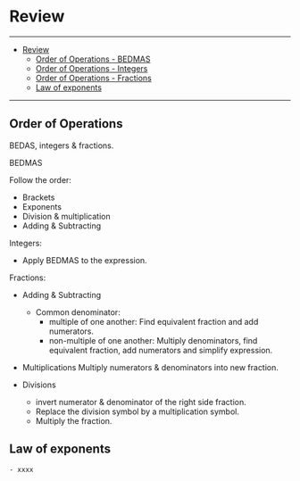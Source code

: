 # Review

---

- [Review](#review)
  - [Order of Operations - BEDMAS](#order-of-operations---bedmas)
  - [Order of Operations - Integers](#order-of-operations---integers)
  - [Order of Operations - Fractions](#order-of-operations---fractions)
  - [Law of exponents](#law-of-exponents)

---

## Order of Operations

BEDAS, integers & fractions.

BEDMAS

Follow the order:

- Brackets
- Exponents
- Division & multiplication
- Adding & Subtracting

Integers:

- Apply BEDMAS to the expression.

Fractions:

- Adding & Subtracting
  - Common denominator:
    - multiple of one another:
      Find equivalent fraction and add numerators.
    - non-multiple of one another:
      Multiply denominators, find equivalent fraction, add numerators and simplify expression.

- Multiplications
  Multiply numerators & denominators into new fraction.

- Divisions
  - invert numerator & denominator of the right side fraction.
  - Replace the division symbol by a multiplication symbol.
  - Multiply the fraction.

## Law of exponents

    - xxxx
